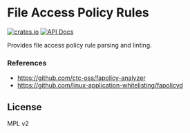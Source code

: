 File Access Policy Rules
===

[![crates.io](https://img.shields.io/crates/d/fapolicy-rules?logo=rust)](https://crates.io/crates/fapolicy-rules/)
[![API Docs](https://docs.rs/fapolicy-rules/badge.svg?logo=docs-rs)](https://docs.rs/fapolicy-rules/)

Provides file access policy rule parsing and linting.

### References
- https://github.com/ctc-oss/fapolicy-analyzer
- https://github.com/linux-application-whitelisting/fapolicyd

## License

MPL v2
